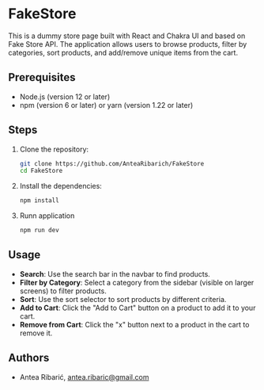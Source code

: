 # FakeStore

This is a dummy store page built with React and Chakra UI and based on Fake Store API. The application allows users to browse products, filter by categories, sort products, and add/remove unique items from the cart.

## Prerequisites

- Node.js (version 12 or later)
- npm (version 6 or later) or yarn (version 1.22 or later)

## Steps

1. Clone the repository:

   ```sh
   git clone https://github.com/AnteaRibarich/FakeStore
   cd FakeStore
   ```

2. Install the dependencies:
    ```sh
    npm install
    ```
3. Runn application
    ```sh
    npm run dev
    ```

## Usage
- **Search**: Use the search bar in the navbar to find products.
- **Filter by Category**: Select a category from the sidebar (visible on larger screens) to filter products.
- **Sort**: Use the sort selector to sort products by different criteria.
- **Add to Cart**: Click the "Add to Cart" button on a product to add it to your cart.
- **Remove from Cart**: Click the "x" button next to a product in the cart to remove it.

## Authors
- Antea Ribarić, antea.ribaric@gmail.com